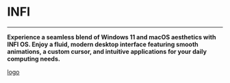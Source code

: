 # INFI

-----------------------

**Experience a seamless blend of Windows 11 and macOS aesthetics with INFI OS. Enjoy a fluid, modern desktop interface featuring smooth animations, a custom cursor, and intuitive applications for your daily computing needs.**

[logo](https://qtrypzzcjebvfcihiynt.supabase.co/storage/v1/object/public/base44-prod/public/68bf8a513c07091777b94e91/e8ae1b2a5_logo.png)
